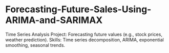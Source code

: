# Forecasting-Future-Sales-Using-ARIMA-and-SARIMAX
Time Series Analysis Project: Forecasting future values (e.g., stock prices, weather prediction). Skills: Time series decomposition, ARIMA, exponential smoothing, seasonal trends.
